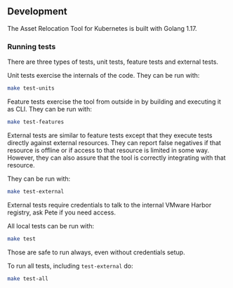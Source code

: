## Development

The Asset Relocation Tool for Kubernetes is built with Golang 1.17.

### Running tests

There are three types of tests, unit tests, feature tests and external tests.

Unit tests exercise the internals of the code. They can be run with:

```bash
make test-units
```

Feature tests exercise the tool from outside in by building and executing it as CLI. They can be run with:

```bash
make test-features
```

External tests are similar to feature tests except that they execute tests directly against external resources.
They can report false negatives if that resource is offline or if access to that resource is limited in some way.
However, they can also assure that the tool is correctly integrating with that resource.

They can be run with:

```bash
make test-external
```

External tests require credentials to talk to the internal VMware Harbor registry, ask Pete if you need access.

All local tests can be run with:

```bash
make test
```
Those are safe to run always, even without credentials setup.

To run all tests, including `test-external` do:
```bash
make test-all
```
